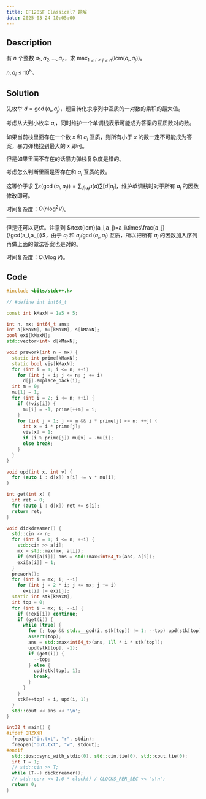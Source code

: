 ```yaml
---
title: CF1285F Classical? 题解
date: 2025-03-24 10:05:00
---
```


## Description

有 $n$ 个整数 $a_1,a_2,\ldots,a_n$，求 $\displaystyle\max_{1\leq i<j\leq n}(\text{lcm}(a_i,a_j))$。

$n,a_i\leq 10^5$。

## Solution

先枚举 $d=\gcd(a_i,a_j)$，题目转化求序列中互质的一对数的乘积的最大值。

考虑从大到小枚举 $a_i$，同时维护一个单调栈表示可能成为答案的互质数对的数。

如果当前栈里面存在一个数 $x$ 和 $a_i$ 互质，则所有小于 $x$ 的数一定不可能成为答案，暴力弹栈找到最大的 $x$ 即可。

但是如果里面不存在的话暴力弹栈复杂度是错的。

考虑怎么判断里面是否存在和 $a_i$ 互质的数。

这等价于求 $\sum{\varepsilon(\gcd(a_i,a_j))}=\sum_{d|a_i}\mu(d)\sum[d|a_j]$，维护单调栈时对于所有 $a_j$ 的因数修改即可。

时间复杂度：$O(n\log^2V)$。

---

但是还可以更优。注意到 $\text{lcm}(a_i,a_j)=a_i\times\frac{a_j}{\gcd(a_i,a_j)}$，由于 $a_i$ 和 $a_j/\gcd(a_i,a_j)$ 互质，所以把所有 $a_i$ 的因数加入序列再做上面的做法答案也是对的。

时间复杂度：$O(V\log V)$。

## Code

```cpp
#include <bits/stdc++.h>

// #define int int64_t

const int kMaxN = 1e5 + 5;

int n, mx; int64_t ans;
int a[kMaxN], mu[kMaxN], s[kMaxN];
bool exi[kMaxN];
std::vector<int> d[kMaxN];

void prework(int n = mx) {
  static int prime[kMaxN];
  static bool vis[kMaxN];
  for (int i = 1; i <= n; ++i)
    for (int j = i; j <= n; j += i)
      d[j].emplace_back(i);
  int m = 0;
  mu[1] = 1;
  for (int i = 2; i <= n; ++i) {
    if (!vis[i]) {
      mu[i] = -1, prime[++m] = i;
    }
    for (int j = 1; j <= m && i * prime[j] <= n; ++j) {
      int x = i * prime[j];
      vis[x] = 1;
      if (i % prime[j]) mu[x] = -mu[i];
      else break;
    }
  }
}

void upd(int x, int v) {
  for (auto i : d[x]) s[i] += v * mu[i];
}

int get(int x) {
  int ret = 0;
  for (auto i : d[x]) ret += s[i];
  return ret;
}

void dickdreamer() {
  std::cin >> n;
  for (int i = 1; i <= n; ++i) {
    std::cin >> a[i];
    mx = std::max(mx, a[i]);
    if (exi[a[i]]) ans = std::max<int64_t>(ans, a[i]);
    exi[a[i]] = 1;
  }
  prework();
  for (int i = mx; i; --i)
    for (int j = 2 * i; j <= mx; j += i)
      exi[i] |= exi[j];
  static int stk[kMaxN];
  int top = 0;
  for (int i = mx; i; --i) {
    if (!exi[i]) continue;
    if (get(i)) {
      while (true) {
        for (; top && std::__gcd(i, stk[top]) != 1; --top) upd(stk[top], -1);
        assert(top);
        ans = std::max<int64_t>(ans, 1ll * i * stk[top]);
        upd(stk[top], -1);
        if (get(i)) {
          --top;
        } else {
          upd(stk[top], 1);
          break;
        }
      }
    }
    stk[++top] = i, upd(i, 1);
  }
  std::cout << ans << '\n';
}

int32_t main() {
#ifdef ORZXKR
  freopen("in.txt", "r", stdin);
  freopen("out.txt", "w", stdout);
#endif
  std::ios::sync_with_stdio(0), std::cin.tie(0), std::cout.tie(0);
  int T = 1;
  // std::cin >> T;
  while (T--) dickdreamer();
  // std::cerr << 1.0 * clock() / CLOCKS_PER_SEC << "s\n";
  return 0;
}
```